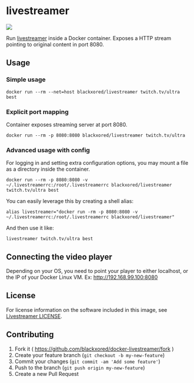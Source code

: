 # livestreamer

[![](https://badge.imagelayers.io/blackxored/livestreamer:latest.svg)](https://imagelayers.io/?images=blackxored/livestreamer:latest)

Run [livestreamer](http://docs.livestreamer.io/) inside a Docker container.
Exposes a HTTP stream pointing to original content in port 8080.

## Usage

### Simple usage


```shell
docker run --rm --net=host blackxored/livestreamer twitch.tv/ultra best
```

### Explicit port mapping

Container exposes streaming server at port 8080.

```shell
docker run --rm -p 8080:8080 blackxored/livestreamer twitch.tv/ultra
```

### Advanced usage with config

For logging in and setting extra configuration options, you may mount
a file as a directory inside the container.

```shell
docker run --rm -p 8080:8080 -v ~/.livestreamerrc:/root/.livestreamerrc blackxored/livestreamer twitch.tv/ultra best
```

You can easily leverage this by creating a shell alias:

```shell
alias livestreamer="docker run -rm -p 8080:8080 -v ~/.livestreamerrc:/root/.livestreamerrc blackxored/livestreamer"
```

And then use it like:

```
livestreamer twitch.tv/ultra best
```

## Connecting the video player

Depending on your OS, you need to point your player to either localhost, or the IP
of your Docker Linux VM. Ex: http://192.168.99.100:8080


## License

For license information on the software included in this image, see
[Livestreamer LICENSE](https://github.com/chrippa/livestreamer/blob/develop/LICENSE).

## Contributing

1. Fork it ( https://github.com/blackxored/docker-livestreamer/fork )
2. Create your feature branch (`git checkout -b my-new-feature`)
3. Commit your changes (`git commit -am 'Add some feature'`)
4. Push to the branch (`git push origin my-new-feature`)
5. Create a new Pull Request


